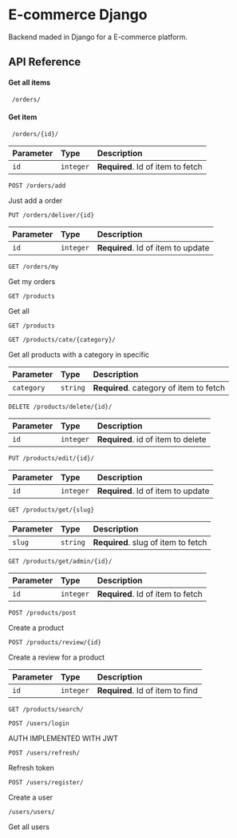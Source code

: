 
# E-commerce Django


Backend maded in Django for a E-commerce platform. 






## API Reference

#### Get all items

```http
 /orders/
```



#### Get item

```http
 /orders/{id}/
```

| Parameter | Type     | Description                       |
| :-------- | :------- | :-------------------------------- |
| `id`      | `integer` | **Required**. Id of item to fetch |

```http
POST /orders/add
```
Just add a order


```http
PUT /orders/deliver/{id}
```


| Parameter | Type     | Description                       |
| :-------- | :------- | :-------------------------------- |
| `id`      | `integer` | **Required**. Id of item to update |


```http
GET /orders/my
```
Get my orders

```http
GET /products
```
Get all


```http
GET /products
```
```http
GET /products/cate/{category}/
```

Get all products with a category in specific

| Parameter | Type     | Description                       |
| :-------- | :------- | :-------------------------------- |
| `category`      | `string` | **Required**. category of item to fetch |

```http
DELETE /products/delete/{id}/
```

| Parameter | Type     | Description                       |
| :-------- | :------- | :-------------------------------- |
| `id`      | `integer` | **Required**. id of item to delete |

```http
PUT /products/edit/{id}/
```

| Parameter | Type     | Description                       |
| :-------- | :------- | :-------------------------------- |
| `id`      | `integer` | **Required**. Id of item to update |

```http
GET /products/get/{slug}
```

| Parameter | Type     | Description                       |
| :-------- | :------- | :-------------------------------- |
| `slug`      | `string` | **Required**. slug of item to fetch |

```http
GET /products/get/admin/{id}/
```

| Parameter | Type     | Description                       |
| :-------- | :------- | :-------------------------------- |
| `id`      | `integer` | **Required**. Id of item to fetch |

```http
POST /products/post
```
Create a product

```http
POST /products/review/{id}
```
Create a review for a product

| Parameter | Type     | Description                       |
| :-------- | :------- | :-------------------------------- |
| `id`      | `integer` | **Required**. Id of item to find |

```http
GET /products/search/
```

```http
POST /users/login
```

AUTH IMPLEMENTED WITH JWT

```http
POST /users/refresh/
```

Refresh token

```http
POST /users/register/
```

Create a user

```http
/users/users/
```

Get all users












